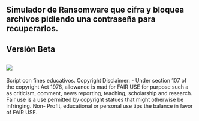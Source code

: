 Simulador de Ransomware que cifra y bloquea archivos pidiendo una contraseña para recuperarlos.
------
Versión Beta
------
![](https://github.com/viajatech/RansomWareSimulator/blob/main/Ransomware%20Simulator.png)
------
Script con fines educativos. Copyright Disclaimer: - Under section 107 of the copyright Act 1976, allowance is mad for FAIR USE for purpose such a as criticism, comment, news reporting, teaching, scholarship and research. Fair use is a use permitted by copyright statues that might otherwise be infringing. Non- Profit, educational or personal use tips the balance in favor of FAIR USE.
